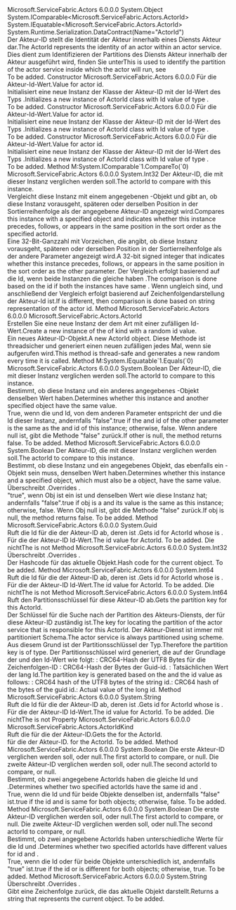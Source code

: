 <Type Name="ActorId" FullName="Microsoft.ServiceFabric.Actors.ActorId">
  <TypeSignature Language="C#" Value="public sealed class ActorId : IComparable&lt;Microsoft.ServiceFabric.Actors.ActorId&gt;, IEquatable&lt;Microsoft.ServiceFabric.Actors.ActorId&gt;" />
  <TypeSignature Language="ILAsm" Value=".class public auto ansi sealed beforefieldinit ActorId extends System.Object implements class System.IComparable`1&lt;class Microsoft.ServiceFabric.Actors.ActorId&gt;, class System.IEquatable`1&lt;class Microsoft.ServiceFabric.Actors.ActorId&gt;" />
  <TypeSignature Language="DocId" Value="T:Microsoft.ServiceFabric.Actors.ActorId" />
  <TypeSignature Language="VB.NET" Value="Public NotInheritable Class ActorId&#xA;Implements IComparable(Of ActorId), IEquatable(Of ActorId)" />
  <TypeSignature Language="F#" Value="type ActorId = class&#xA;    interface IEquatable&lt;ActorId&gt;&#xA;    interface IComparable&lt;ActorId&gt;" />
  <AssemblyInfo>
    <AssemblyName>Microsoft.ServiceFabric.Actors</AssemblyName>
    <AssemblyVersion>6.0.0.0</AssemblyVersion>
  </AssemblyInfo>
  <Base>
    <BaseTypeName>System.Object</BaseTypeName>
  </Base>
  <Interfaces>
    <Interface>
      <InterfaceName>System.IComparable&lt;Microsoft.ServiceFabric.Actors.ActorId&gt;</InterfaceName>
    </Interface>
    <Interface>
      <InterfaceName>System.IEquatable&lt;Microsoft.ServiceFabric.Actors.ActorId&gt;</InterfaceName>
    </Interface>
  </Interfaces>
  <Attributes>
    <Attribute>
      <AttributeName>System.Runtime.Serialization.DataContract(Name="ActorId")</AttributeName>
    </Attribute>
  </Attributes>
  <Docs>
    <summary>
            <span data-ttu-id="bfb0d-101">Der Akteur-ID stellt die Identität der Akteur innerhalb eines Diensts Akteur dar.</span><span class="sxs-lookup"><span data-stu-id="bfb0d-101">The ActorId represents the identity of an actor within an actor service.</span></span> <span data-ttu-id="bfb0d-102">Dies dient zum Identifizieren der Partitions des Diensts Akteur innerhalb der Akteur ausgeführt wird, finden Sie unter<see cref="M:Microsoft.ServiceFabric.Actors.ActorId.GetPartitionKey" /></span><span class="sxs-lookup"><span data-stu-id="bfb0d-102">This is used to identify the partition of the actor service inside which the actor will run, see <see cref="M:Microsoft.ServiceFabric.Actors.ActorId.GetPartitionKey" /></span></span></summary>
    <remarks>To be added.</remarks>
  </Docs>
  <Members>
    <Member MemberName=".ctor">
      <MemberSignature Language="C#" Value="public ActorId (Guid id);" />
      <MemberSignature Language="ILAsm" Value=".method public hidebysig specialname rtspecialname instance void .ctor(valuetype System.Guid id) cil managed" />
      <MemberSignature Language="DocId" Value="M:Microsoft.ServiceFabric.Actors.ActorId.#ctor(System.Guid)" />
      <MemberSignature Language="VB.NET" Value="Public Sub New (id As Guid)" />
      <MemberSignature Language="F#" Value="new Microsoft.ServiceFabric.Actors.ActorId : Guid -&gt; Microsoft.ServiceFabric.Actors.ActorId" Usage="new Microsoft.ServiceFabric.Actors.ActorId id" />
      <MemberType>Constructor</MemberType>
      <AssemblyInfo>
        <AssemblyName>Microsoft.ServiceFabric.Actors</AssemblyName>
        <AssemblyVersion>6.0.0.0</AssemblyVersion>
      </AssemblyInfo>
      <Parameters>
        <Parameter Name="id" Type="System.Guid" />
      </Parameters>
      <Docs>
        <param name="id"><span data-ttu-id="bfb0d-103">Für die Akteur-Id-Wert.</span><span class="sxs-lookup"><span data-stu-id="bfb0d-103">Value for actor id.</span></span></param>
        <summary>
            <span data-ttu-id="bfb0d-104">Initialisiert eine neue Instanz der Klasse der Akteur-ID mit der Id-Wert des Typs <see cref="T:System.Guid" />.</span><span class="sxs-lookup"><span data-stu-id="bfb0d-104">Initializes a new instance of ActorId class with Id value of type <see cref="T:System.Guid" />.</span></span>
            </summary>
        <remarks>To be added.</remarks>
      </Docs>
    </Member>
    <Member MemberName=".ctor">
      <MemberSignature Language="C#" Value="public ActorId (long id);" />
      <MemberSignature Language="ILAsm" Value=".method public hidebysig specialname rtspecialname instance void .ctor(int64 id) cil managed" />
      <MemberSignature Language="DocId" Value="M:Microsoft.ServiceFabric.Actors.ActorId.#ctor(System.Int64)" />
      <MemberSignature Language="VB.NET" Value="Public Sub New (id As Long)" />
      <MemberSignature Language="F#" Value="new Microsoft.ServiceFabric.Actors.ActorId : int64 -&gt; Microsoft.ServiceFabric.Actors.ActorId" Usage="new Microsoft.ServiceFabric.Actors.ActorId id" />
      <MemberType>Constructor</MemberType>
      <AssemblyInfo>
        <AssemblyName>Microsoft.ServiceFabric.Actors</AssemblyName>
        <AssemblyVersion>6.0.0.0</AssemblyVersion>
      </AssemblyInfo>
      <Parameters>
        <Parameter Name="id" Type="System.Int64" />
      </Parameters>
      <Docs>
        <param name="id"><span data-ttu-id="bfb0d-105">Für die Akteur-Id-Wert.</span><span class="sxs-lookup"><span data-stu-id="bfb0d-105">Value for actor id.</span></span></param>
        <summary>
            <span data-ttu-id="bfb0d-106">Initialisiert eine neue Instanz der Klasse der Akteur-ID mit der Id-Wert des Typs <see cref="T:System.Int64" />.</span><span class="sxs-lookup"><span data-stu-id="bfb0d-106">Initializes a new instance of ActorId class with Id value of type <see cref="T:System.Int64" />.</span></span>
            </summary>
        <remarks>To be added.</remarks>
      </Docs>
    </Member>
    <Member MemberName=".ctor">
      <MemberSignature Language="C#" Value="public ActorId (string id);" />
      <MemberSignature Language="ILAsm" Value=".method public hidebysig specialname rtspecialname instance void .ctor(string id) cil managed" />
      <MemberSignature Language="DocId" Value="M:Microsoft.ServiceFabric.Actors.ActorId.#ctor(System.String)" />
      <MemberSignature Language="VB.NET" Value="Public Sub New (id As String)" />
      <MemberSignature Language="F#" Value="new Microsoft.ServiceFabric.Actors.ActorId : string -&gt; Microsoft.ServiceFabric.Actors.ActorId" Usage="new Microsoft.ServiceFabric.Actors.ActorId id" />
      <MemberType>Constructor</MemberType>
      <AssemblyInfo>
        <AssemblyName>Microsoft.ServiceFabric.Actors</AssemblyName>
        <AssemblyVersion>6.0.0.0</AssemblyVersion>
      </AssemblyInfo>
      <Parameters>
        <Parameter Name="id" Type="System.String" />
      </Parameters>
      <Docs>
        <param name="id"><span data-ttu-id="bfb0d-107">Für die Akteur-Id-Wert.</span><span class="sxs-lookup"><span data-stu-id="bfb0d-107">Value for actor id.</span></span></param>
        <summary>
            <span data-ttu-id="bfb0d-108">Initialisiert eine neue Instanz der Klasse der Akteur-ID mit der Id-Wert des Typs <see cref="T:System.String" />.</span><span class="sxs-lookup"><span data-stu-id="bfb0d-108">Initializes a new instance of ActorId class with Id value of type <see cref="T:System.String" />.</span></span>
            </summary>
        <remarks>To be added.</remarks>
      </Docs>
    </Member>
    <Member MemberName="CompareTo">
      <MemberSignature Language="C#" Value="public int CompareTo (Microsoft.ServiceFabric.Actors.ActorId other);" />
      <MemberSignature Language="ILAsm" Value=".method public hidebysig newslot virtual instance int32 CompareTo(class Microsoft.ServiceFabric.Actors.ActorId other) cil managed" />
      <MemberSignature Language="DocId" Value="M:Microsoft.ServiceFabric.Actors.ActorId.CompareTo(Microsoft.ServiceFabric.Actors.ActorId)" />
      <MemberSignature Language="VB.NET" Value="Public Function CompareTo (other As ActorId) As Integer" />
      <MemberSignature Language="F#" Value="abstract member CompareTo : Microsoft.ServiceFabric.Actors.ActorId -&gt; int&#xA;override this.CompareTo : Microsoft.ServiceFabric.Actors.ActorId -&gt; int" Usage="actorId.CompareTo other" />
      <MemberType>Method</MemberType>
      <Implements>
        <InterfaceMember>M:System.IComparable`1.CompareTo(`0)</InterfaceMember>
      </Implements>
      <AssemblyInfo>
        <AssemblyName>Microsoft.ServiceFabric.Actors</AssemblyName>
        <AssemblyVersion>6.0.0.0</AssemblyVersion>
      </AssemblyInfo>
      <ReturnValue>
        <ReturnType>System.Int32</ReturnType>
      </ReturnValue>
      <Parameters>
        <Parameter Name="other" Type="Microsoft.ServiceFabric.Actors.ActorId" />
      </Parameters>
      <Docs>
        <param name="other"><span data-ttu-id="bfb0d-109">Der Akteur-ID, die mit dieser Instanz verglichen werden soll.</span><span class="sxs-lookup"><span data-stu-id="bfb0d-109">The actorId to compare with this instance.</span></span> </param>
        <summary>
            <span data-ttu-id="bfb0d-110">Vergleicht diese Instanz mit einem angegebenen <see cref="T:Microsoft.ServiceFabric.Actors.ActorId" /> -Objekt und gibt an, ob diese Instanz vorausgeht, späteren oder derselben Position in der Sortierreihenfolge als der angegebene Akteur-ID angezeigt wird.</span><span class="sxs-lookup"><span data-stu-id="bfb0d-110">Compares this instance with a specified <see cref="T:Microsoft.ServiceFabric.Actors.ActorId" /> object and indicates whether this instance precedes, follows, or appears in the same position in the sort order as the specified actorId.</span></span> 
            </summary>
        <returns><span data-ttu-id="bfb0d-111">Eine 32-Bit-Ganzzahl mit Vorzeichen, die angibt, ob diese Instanz vorausgeht, späteren oder derselben Position in der Sortierreihenfolge als der andere Parameter angezeigt wird.</span><span class="sxs-lookup"><span data-stu-id="bfb0d-111">A 32-bit signed integer that indicates whether this instance precedes, follows, or appears in the same position in the sort order as the other parameter.</span></span></returns>
        <remarks><span data-ttu-id="bfb0d-112">Der Vergleich erfolgt basierend auf die Id, wenn beide Instanzen die gleiche haben <see cref="T:Microsoft.ServiceFabric.Actors.ActorIdKind" />.</span><span class="sxs-lookup"><span data-stu-id="bfb0d-112">The comparison is done based on the id if both the instances have same <see cref="T:Microsoft.ServiceFabric.Actors.ActorIdKind" />.</span></span>
            <span data-ttu-id="bfb0d-113">Wenn <see cref="T:Microsoft.ServiceFabric.Actors.ActorIdKind" /> ungleich sind, und anschließend der Vergleich erfolgt basierend auf Zeichenfolgendarstellung der Akteur-Id ist.</span><span class="sxs-lookup"><span data-stu-id="bfb0d-113">If <see cref="T:Microsoft.ServiceFabric.Actors.ActorIdKind" /> is different, then comparison is done based on string representation of the actor id.</span></span></remarks>
      </Docs>
    </Member>
    <Member MemberName="CreateRandom">
      <MemberSignature Language="C#" Value="public static Microsoft.ServiceFabric.Actors.ActorId CreateRandom ();" />
      <MemberSignature Language="ILAsm" Value=".method public static hidebysig class Microsoft.ServiceFabric.Actors.ActorId CreateRandom() cil managed" />
      <MemberSignature Language="DocId" Value="M:Microsoft.ServiceFabric.Actors.ActorId.CreateRandom" />
      <MemberSignature Language="VB.NET" Value="Public Shared Function CreateRandom () As ActorId" />
      <MemberSignature Language="F#" Value="static member CreateRandom : unit -&gt; Microsoft.ServiceFabric.Actors.ActorId" Usage="Microsoft.ServiceFabric.Actors.ActorId.CreateRandom " />
      <MemberType>Method</MemberType>
      <AssemblyInfo>
        <AssemblyName>Microsoft.ServiceFabric.Actors</AssemblyName>
        <AssemblyVersion>6.0.0.0</AssemblyVersion>
      </AssemblyInfo>
      <ReturnValue>
        <ReturnType>Microsoft.ServiceFabric.Actors.ActorId</ReturnType>
      </ReturnValue>
      <Parameters />
      <Docs>
        <summary>
            <span data-ttu-id="bfb0d-114">Erstellen Sie eine neue Instanz der dem <see cref="T:Microsoft.ServiceFabric.Actors.ActorId" /> Art <see cref="F:Microsoft.ServiceFabric.Actors.ActorIdKind.Long" /> mit einer zufälligen <see cref="T:System.Int64" /> Id-Wert.</span><span class="sxs-lookup"><span data-stu-id="bfb0d-114">Create a new instance of the <see cref="T:Microsoft.ServiceFabric.Actors.ActorId" /> of kind <see cref="F:Microsoft.ServiceFabric.Actors.ActorIdKind.Long" /> with a random <see cref="T:System.Int64" /> id value.</span></span> 
            </summary>
        <returns><span data-ttu-id="bfb0d-115">Ein neues Akteur-ID-Objekt.</span><span class="sxs-lookup"><span data-stu-id="bfb0d-115">A new ActorId object.</span></span></returns>
        <remarks><span data-ttu-id="bfb0d-116">Diese Methode ist threadsicher und generiert einen neuen zufälligen <see cref="T:Microsoft.ServiceFabric.Actors.ActorId" /> jedes Mal, wenn sie aufgerufen wird.</span><span class="sxs-lookup"><span data-stu-id="bfb0d-116">This method is thread-safe and generates a new random <see cref="T:Microsoft.ServiceFabric.Actors.ActorId" /> every time it is called.</span></span></remarks>
      </Docs>
    </Member>
    <Member MemberName="Equals">
      <MemberSignature Language="C#" Value="public bool Equals (Microsoft.ServiceFabric.Actors.ActorId other);" />
      <MemberSignature Language="ILAsm" Value=".method public hidebysig newslot virtual instance bool Equals(class Microsoft.ServiceFabric.Actors.ActorId other) cil managed" />
      <MemberSignature Language="DocId" Value="M:Microsoft.ServiceFabric.Actors.ActorId.Equals(Microsoft.ServiceFabric.Actors.ActorId)" />
      <MemberSignature Language="VB.NET" Value="Public Function Equals (other As ActorId) As Boolean" />
      <MemberSignature Language="F#" Value="override this.Equals : Microsoft.ServiceFabric.Actors.ActorId -&gt; bool" Usage="actorId.Equals other" />
      <MemberType>Method</MemberType>
      <Implements>
        <InterfaceMember>M:System.IEquatable`1.Equals(`0)</InterfaceMember>
      </Implements>
      <AssemblyInfo>
        <AssemblyName>Microsoft.ServiceFabric.Actors</AssemblyName>
        <AssemblyVersion>6.0.0.0</AssemblyVersion>
      </AssemblyInfo>
      <ReturnValue>
        <ReturnType>System.Boolean</ReturnType>
      </ReturnValue>
      <Parameters>
        <Parameter Name="other" Type="Microsoft.ServiceFabric.Actors.ActorId" />
      </Parameters>
      <Docs>
        <param name="other"><span data-ttu-id="bfb0d-117">Der Akteur-ID, die mit dieser Instanz verglichen werden soll.</span><span class="sxs-lookup"><span data-stu-id="bfb0d-117">The actorId to compare to this instance.</span></span> </param>
        <summary>
            <span data-ttu-id="bfb0d-118">Bestimmt, ob diese Instanz und ein anderes angegebenes <see cref="T:Microsoft.ServiceFabric.Actors.ActorId" />-Objekt denselben Wert haben.</span><span class="sxs-lookup"><span data-stu-id="bfb0d-118">Determines whether this instance and another specified <see cref="T:Microsoft.ServiceFabric.Actors.ActorId" /> object have the same value.</span></span>
            </summary>
        <returns><span data-ttu-id="bfb0d-119">True, wenn die <see cref="T:Microsoft.ServiceFabric.Actors.ActorIdKind" /> und Id, von dem anderen Parameter entspricht der <see cref="T:Microsoft.ServiceFabric.Actors.ActorIdKind" /> und die Id dieser Instanz, andernfalls "false".</span><span class="sxs-lookup"><span data-stu-id="bfb0d-119">true if the <see cref="T:Microsoft.ServiceFabric.Actors.ActorIdKind" /> and id of the other parameter is the same as the <see cref="T:Microsoft.ServiceFabric.Actors.ActorIdKind" /> and id of this instance; otherwise, false.</span></span> <span data-ttu-id="bfb0d-120">Wenn andere null ist, gibt die Methode "false" zurück.</span><span class="sxs-lookup"><span data-stu-id="bfb0d-120">If other is null, the method returns false.</span></span></returns>
        <remarks>To be added.</remarks>
      </Docs>
    </Member>
    <Member MemberName="Equals">
      <MemberSignature Language="C#" Value="public override bool Equals (object obj);" />
      <MemberSignature Language="ILAsm" Value=".method public hidebysig virtual instance bool Equals(object obj) cil managed" />
      <MemberSignature Language="DocId" Value="M:Microsoft.ServiceFabric.Actors.ActorId.Equals(System.Object)" />
      <MemberSignature Language="VB.NET" Value="Public Overrides Function Equals (obj As Object) As Boolean" />
      <MemberSignature Language="F#" Value="override this.Equals : obj -&gt; bool" Usage="actorId.Equals obj" />
      <MemberType>Method</MemberType>
      <AssemblyInfo>
        <AssemblyName>Microsoft.ServiceFabric.Actors</AssemblyName>
        <AssemblyVersion>6.0.0.0</AssemblyVersion>
      </AssemblyInfo>
      <ReturnValue>
        <ReturnType>System.Boolean</ReturnType>
      </ReturnValue>
      <Parameters>
        <Parameter Name="obj" Type="System.Object" />
      </Parameters>
      <Docs>
        <param name="obj"><span data-ttu-id="bfb0d-121">Der Akteur-ID, die mit dieser Instanz verglichen werden soll.</span><span class="sxs-lookup"><span data-stu-id="bfb0d-121">The actorId to compare to this instance.</span></span> </param>
        <summary>
            <span data-ttu-id="bfb0d-122">Bestimmt, ob diese Instanz und ein angegebenes Objekt, das ebenfalls ein <see cref="T:Microsoft.ServiceFabric.Actors.ActorId" />-Objekt sein muss, denselben Wert haben.</span><span class="sxs-lookup"><span data-stu-id="bfb0d-122">Determines whether this instance and a specified object, which must also be a <see cref="T:Microsoft.ServiceFabric.Actors.ActorId" /> object, have the same value.</span></span> <span data-ttu-id="bfb0d-123">Überschreibt <see cref="M:System.Object.Equals(System.Object)" />.</span><span class="sxs-lookup"><span data-stu-id="bfb0d-123">Overrides <see cref="M:System.Object.Equals(System.Object)" />.</span></span>
            </summary>
        <returns><span data-ttu-id="bfb0d-124">"true", wenn Obj ist ein <see cref="T:Microsoft.ServiceFabric.Actors.ActorId" /> ist und denselben Wert wie diese Instanz hat; andernfalls "false".</span><span class="sxs-lookup"><span data-stu-id="bfb0d-124">true if obj is a <see cref="T:Microsoft.ServiceFabric.Actors.ActorId" /> and its value is the same as this instance; otherwise, false.</span></span> <span data-ttu-id="bfb0d-125">Wenn Obj null ist, gibt die Methode "false" zurück.</span><span class="sxs-lookup"><span data-stu-id="bfb0d-125">If obj is null, the method returns false.</span></span></returns>
        <remarks>To be added.</remarks>
      </Docs>
    </Member>
    <Member MemberName="GetGuidId">
      <MemberSignature Language="C#" Value="public Guid GetGuidId ();" />
      <MemberSignature Language="ILAsm" Value=".method public hidebysig instance valuetype System.Guid GetGuidId() cil managed" />
      <MemberSignature Language="DocId" Value="M:Microsoft.ServiceFabric.Actors.ActorId.GetGuidId" />
      <MemberSignature Language="VB.NET" Value="Public Function GetGuidId () As Guid" />
      <MemberSignature Language="F#" Value="member this.GetGuidId : unit -&gt; Guid" Usage="actorId.GetGuidId " />
      <MemberType>Method</MemberType>
      <AssemblyInfo>
        <AssemblyName>Microsoft.ServiceFabric.Actors</AssemblyName>
        <AssemblyVersion>6.0.0.0</AssemblyVersion>
      </AssemblyInfo>
      <ReturnValue>
        <ReturnType>System.Guid</ReturnType>
      </ReturnValue>
      <Parameters />
      <Docs>
        <summary>
            <span data-ttu-id="bfb0d-126">Ruft die Id für die der Akteur-ID ab, deren <see cref="T:Microsoft.ServiceFabric.Actors.ActorIdKind" /> ist <see cref="F:Microsoft.ServiceFabric.Actors.ActorIdKind.Guid" />.</span><span class="sxs-lookup"><span data-stu-id="bfb0d-126">Gets id for ActorId whose <see cref="T:Microsoft.ServiceFabric.Actors.ActorIdKind" /> is <see cref="F:Microsoft.ServiceFabric.Actors.ActorIdKind.Guid" />.</span></span>
            </summary>
        <returns>
          <span data-ttu-id="bfb0d-127"><see cref="T:System.Guid" />Für die der Akteur-ID Id-Wert.</span><span class="sxs-lookup"><span data-stu-id="bfb0d-127"><see cref="T:System.Guid" />The id value for ActorId.</span></span></returns>
        <remarks>To be added.</remarks>
        <exception cref="T:System.InvalidOperationException"><span data-ttu-id="bfb0d-128">Die <see cref="P:Microsoft.ServiceFabric.Actors.ActorId.Kind" /> nicht<see cref="F:Microsoft.ServiceFabric.Actors.ActorIdKind.Guid" /></span><span class="sxs-lookup"><span data-stu-id="bfb0d-128">The <see cref="P:Microsoft.ServiceFabric.Actors.ActorId.Kind" /> is not <see cref="F:Microsoft.ServiceFabric.Actors.ActorIdKind.Guid" /></span></span></exception>
      </Docs>
    </Member>
    <Member MemberName="GetHashCode">
      <MemberSignature Language="C#" Value="public override int GetHashCode ();" />
      <MemberSignature Language="ILAsm" Value=".method public hidebysig virtual instance int32 GetHashCode() cil managed" />
      <MemberSignature Language="DocId" Value="M:Microsoft.ServiceFabric.Actors.ActorId.GetHashCode" />
      <MemberSignature Language="VB.NET" Value="Public Overrides Function GetHashCode () As Integer" />
      <MemberSignature Language="F#" Value="override this.GetHashCode : unit -&gt; int" Usage="actorId.GetHashCode " />
      <MemberType>Method</MemberType>
      <AssemblyInfo>
        <AssemblyName>Microsoft.ServiceFabric.Actors</AssemblyName>
        <AssemblyVersion>6.0.0.0</AssemblyVersion>
      </AssemblyInfo>
      <ReturnValue>
        <ReturnType>System.Int32</ReturnType>
      </ReturnValue>
      <Parameters />
      <Docs>
        <summary>
            <span data-ttu-id="bfb0d-129">Überschreibt <see cref="M:System.Object.GetHashCode" />.</span><span class="sxs-lookup"><span data-stu-id="bfb0d-129">Overrides <see cref="M:System.Object.GetHashCode" />.</span></span>
            </summary>
        <returns><span data-ttu-id="bfb0d-130">Der Hashcode für das aktuelle Objekt.</span><span class="sxs-lookup"><span data-stu-id="bfb0d-130">Hash code for the current object.</span></span></returns>
        <remarks>To be added.</remarks>
      </Docs>
    </Member>
    <Member MemberName="GetLongId">
      <MemberSignature Language="C#" Value="public long GetLongId ();" />
      <MemberSignature Language="ILAsm" Value=".method public hidebysig instance int64 GetLongId() cil managed" />
      <MemberSignature Language="DocId" Value="M:Microsoft.ServiceFabric.Actors.ActorId.GetLongId" />
      <MemberSignature Language="VB.NET" Value="Public Function GetLongId () As Long" />
      <MemberSignature Language="F#" Value="member this.GetLongId : unit -&gt; int64" Usage="actorId.GetLongId " />
      <MemberType>Method</MemberType>
      <AssemblyInfo>
        <AssemblyName>Microsoft.ServiceFabric.Actors</AssemblyName>
        <AssemblyVersion>6.0.0.0</AssemblyVersion>
      </AssemblyInfo>
      <ReturnValue>
        <ReturnType>System.Int64</ReturnType>
      </ReturnValue>
      <Parameters />
      <Docs>
        <summary>
            <span data-ttu-id="bfb0d-131">Ruft die Id für die der Akteur-ID ab, deren <see cref="T:Microsoft.ServiceFabric.Actors.ActorIdKind" /> ist <see cref="F:Microsoft.ServiceFabric.Actors.ActorIdKind.Long" />.</span><span class="sxs-lookup"><span data-stu-id="bfb0d-131">Gets id for ActorId whose <see cref="T:Microsoft.ServiceFabric.Actors.ActorIdKind" /> is <see cref="F:Microsoft.ServiceFabric.Actors.ActorIdKind.Long" />.</span></span>
            </summary>
        <returns>
          <span data-ttu-id="bfb0d-132"><see cref="T:System.Int64" />Für die der Akteur-ID Id-Wert.</span><span class="sxs-lookup"><span data-stu-id="bfb0d-132"><see cref="T:System.Int64" />The id value for ActorId.</span></span></returns>
        <remarks>To be added.</remarks>
        <exception cref="T:System.InvalidOperationException"><span data-ttu-id="bfb0d-133">Die <see cref="P:Microsoft.ServiceFabric.Actors.ActorId.Kind" /> nicht<see cref="F:Microsoft.ServiceFabric.Actors.ActorIdKind.Long" /></span><span class="sxs-lookup"><span data-stu-id="bfb0d-133">The <see cref="P:Microsoft.ServiceFabric.Actors.ActorId.Kind" /> is not <see cref="F:Microsoft.ServiceFabric.Actors.ActorIdKind.Long" /></span></span></exception>
      </Docs>
    </Member>
    <Member MemberName="GetPartitionKey">
      <MemberSignature Language="C#" Value="public long GetPartitionKey ();" />
      <MemberSignature Language="ILAsm" Value=".method public hidebysig instance int64 GetPartitionKey() cil managed" />
      <MemberSignature Language="DocId" Value="M:Microsoft.ServiceFabric.Actors.ActorId.GetPartitionKey" />
      <MemberSignature Language="VB.NET" Value="Public Function GetPartitionKey () As Long" />
      <MemberSignature Language="F#" Value="member this.GetPartitionKey : unit -&gt; int64" Usage="actorId.GetPartitionKey " />
      <MemberType>Method</MemberType>
      <AssemblyInfo>
        <AssemblyName>Microsoft.ServiceFabric.Actors</AssemblyName>
        <AssemblyVersion>6.0.0.0</AssemblyVersion>
      </AssemblyInfo>
      <ReturnValue>
        <ReturnType>System.Int64</ReturnType>
      </ReturnValue>
      <Parameters />
      <Docs>
        <summary>
            <span data-ttu-id="bfb0d-134">Ruft den Partitionsschlüssel für diese Akteur-ID ab.</span><span class="sxs-lookup"><span data-stu-id="bfb0d-134">Gets the partition key for this ActorId.</span></span>
            </summary>
        <returns><span data-ttu-id="bfb0d-135">Der Schlüssel für die Suche nach der Partition des Akteurs-Diensts, der für diese Akteur-ID zuständig ist.</span><span class="sxs-lookup"><span data-stu-id="bfb0d-135">The key for locating the partition of the actor service that is responsible for this ActorId.</span></span></returns>
        <remarks>
          <list type="bullet">
            <item><span data-ttu-id="bfb0d-136">Der Akteur-Dienst ist immer mit partitioniert <see cref="F:System.Fabric.Description.PartitionScheme.UniformInt64Range" /> Schema.</span><span class="sxs-lookup"><span data-stu-id="bfb0d-136">The actor service is always partitioned using <see cref="F:System.Fabric.Description.PartitionScheme.UniformInt64Range" /> scheme.</span></span> <span data-ttu-id="bfb0d-137">Aus diesem Grund ist der Partitionsschlüssel der <see cref="T:System.Int64" /> Typ.</span><span class="sxs-lookup"><span data-stu-id="bfb0d-137">Therefore the partition key is of <see cref="T:System.Int64" /> type.</span></span></item>
            <item><span data-ttu-id="bfb0d-138">Der Partitionsschlüssel wird generiert, die auf der Grundlage der <see cref="T:Microsoft.ServiceFabric.Actors.ActorIdKind" /> und den Id-Wert wie folgt: <list type="bullet"> <item> <see cref="F:Microsoft.ServiceFabric.Actors.ActorIdKind.String" />: CRC64-Hash der UTF8 Bytes für die Zeichenfolgen-ID</item> <item> <see cref="F:Microsoft.ServiceFabric.Actors.ActorIdKind.Guid" />: CRC64-Hash der Bytes der Guid-id.</item> <item> <see cref="F:Microsoft.ServiceFabric.Actors.ActorIdKind.Long" />: Tatsächlichen Wert der lang Id.</item></list></span><span class="sxs-lookup"><span data-stu-id="bfb0d-138">The partition key is generated based on the <see cref="T:Microsoft.ServiceFabric.Actors.ActorIdKind" /> and the id value as follows: <list type="bullet"><item><see cref="F:Microsoft.ServiceFabric.Actors.ActorIdKind.String" />: CRC64 hash of the UTF8 bytes of the string id.</item><item><see cref="F:Microsoft.ServiceFabric.Actors.ActorIdKind.Guid" />: CRC64 hash of the bytes of the guid id.</item><item><see cref="F:Microsoft.ServiceFabric.Actors.ActorIdKind.Long" />: Actual value of the long id.</item></list></span></span></item>
          </list>
        </remarks>
      </Docs>
    </Member>
    <Member MemberName="GetStringId">
      <MemberSignature Language="C#" Value="public string GetStringId ();" />
      <MemberSignature Language="ILAsm" Value=".method public hidebysig instance string GetStringId() cil managed" />
      <MemberSignature Language="DocId" Value="M:Microsoft.ServiceFabric.Actors.ActorId.GetStringId" />
      <MemberSignature Language="VB.NET" Value="Public Function GetStringId () As String" />
      <MemberSignature Language="F#" Value="member this.GetStringId : unit -&gt; string" Usage="actorId.GetStringId " />
      <MemberType>Method</MemberType>
      <AssemblyInfo>
        <AssemblyName>Microsoft.ServiceFabric.Actors</AssemblyName>
        <AssemblyVersion>6.0.0.0</AssemblyVersion>
      </AssemblyInfo>
      <ReturnValue>
        <ReturnType>System.String</ReturnType>
      </ReturnValue>
      <Parameters />
      <Docs>
        <summary>
            <span data-ttu-id="bfb0d-139">Ruft die Id für die der Akteur-ID ab, deren <see cref="T:Microsoft.ServiceFabric.Actors.ActorIdKind" /> ist <see cref="F:Microsoft.ServiceFabric.Actors.ActorIdKind.String" />.</span><span class="sxs-lookup"><span data-stu-id="bfb0d-139">Gets id for ActorId whose <see cref="T:Microsoft.ServiceFabric.Actors.ActorIdKind" /> is <see cref="F:Microsoft.ServiceFabric.Actors.ActorIdKind.String" />.</span></span>
            </summary>
        <returns>
          <span data-ttu-id="bfb0d-140"><see cref="T:System.String" />Für die der Akteur-ID Id-Wert.</span><span class="sxs-lookup"><span data-stu-id="bfb0d-140"><see cref="T:System.String" />The id value for ActorId.</span></span></returns>
        <remarks>To be added.</remarks>
        <exception cref="T:System.InvalidOperationException"><span data-ttu-id="bfb0d-141">Die <see cref="P:Microsoft.ServiceFabric.Actors.ActorId.Kind" /> nicht<see cref="F:Microsoft.ServiceFabric.Actors.ActorIdKind.Guid" /></span><span class="sxs-lookup"><span data-stu-id="bfb0d-141">The <see cref="P:Microsoft.ServiceFabric.Actors.ActorId.Kind" /> is not <see cref="F:Microsoft.ServiceFabric.Actors.ActorIdKind.Guid" /></span></span></exception>
      </Docs>
    </Member>
    <Member MemberName="Kind">
      <MemberSignature Language="C#" Value="public Microsoft.ServiceFabric.Actors.ActorIdKind Kind { get; }" />
      <MemberSignature Language="ILAsm" Value=".property instance valuetype Microsoft.ServiceFabric.Actors.ActorIdKind Kind" />
      <MemberSignature Language="DocId" Value="P:Microsoft.ServiceFabric.Actors.ActorId.Kind" />
      <MemberSignature Language="VB.NET" Value="Public ReadOnly Property Kind As ActorIdKind" />
      <MemberSignature Language="F#" Value="member this.Kind : Microsoft.ServiceFabric.Actors.ActorIdKind" Usage="Microsoft.ServiceFabric.Actors.ActorId.Kind" />
      <MemberType>Property</MemberType>
      <AssemblyInfo>
        <AssemblyName>Microsoft.ServiceFabric.Actors</AssemblyName>
        <AssemblyVersion>6.0.0.0</AssemblyVersion>
      </AssemblyInfo>
      <ReturnValue>
        <ReturnType>Microsoft.ServiceFabric.Actors.ActorIdKind</ReturnType>
      </ReturnValue>
      <Docs>
        <summary>
            <span data-ttu-id="bfb0d-142">Ruft die <see cref="T:Microsoft.ServiceFabric.Actors.ActorIdKind" /> für die der Akteur-ID.</span><span class="sxs-lookup"><span data-stu-id="bfb0d-142">Gets the <see cref="T:Microsoft.ServiceFabric.Actors.ActorIdKind" /> for the ActorId.</span></span>
            </summary>
        <value>
          <span data-ttu-id="bfb0d-143"><see cref="T:Microsoft.ServiceFabric.Actors.ActorIdKind" />für die der Akteur-ID.</span><span class="sxs-lookup"><span data-stu-id="bfb0d-143"><see cref="T:Microsoft.ServiceFabric.Actors.ActorIdKind" /> for the ActorId.</span></span></value>
        <remarks>To be added.</remarks>
      </Docs>
    </Member>
    <Member MemberName="op_Equality">
      <MemberSignature Language="C#" Value="public static bool operator == (Microsoft.ServiceFabric.Actors.ActorId x, Microsoft.ServiceFabric.Actors.ActorId y);" />
      <MemberSignature Language="ILAsm" Value=".method public static hidebysig specialname bool op_Equality(class Microsoft.ServiceFabric.Actors.ActorId x, class Microsoft.ServiceFabric.Actors.ActorId y) cil managed" />
      <MemberSignature Language="DocId" Value="M:Microsoft.ServiceFabric.Actors.ActorId.op_Equality(Microsoft.ServiceFabric.Actors.ActorId,Microsoft.ServiceFabric.Actors.ActorId)" />
      <MemberSignature Language="VB.NET" Value="Public Shared Operator == (x As ActorId, y As ActorId) As Boolean" />
      <MemberSignature Language="F#" Value="static member ( = ) : Microsoft.ServiceFabric.Actors.ActorId * Microsoft.ServiceFabric.Actors.ActorId -&gt; bool" Usage="x = y" />
      <MemberType>Method</MemberType>
      <AssemblyInfo>
        <AssemblyName>Microsoft.ServiceFabric.Actors</AssemblyName>
        <AssemblyVersion>6.0.0.0</AssemblyVersion>
      </AssemblyInfo>
      <ReturnValue>
        <ReturnType>System.Boolean</ReturnType>
      </ReturnValue>
      <Parameters>
        <Parameter Name="x" Type="Microsoft.ServiceFabric.Actors.ActorId" />
        <Parameter Name="y" Type="Microsoft.ServiceFabric.Actors.ActorId" />
      </Parameters>
      <Docs>
        <param name="x"><span data-ttu-id="bfb0d-144">Die erste Akteur-ID verglichen werden soll, oder null.</span><span class="sxs-lookup"><span data-stu-id="bfb0d-144">The first actorId to compare, or null.</span></span> </param>
        <param name="y"><span data-ttu-id="bfb0d-145">Die zweite Akteur-ID verglichen werden soll, oder null.</span><span class="sxs-lookup"><span data-stu-id="bfb0d-145">The second actorId to compare, or null.</span></span> </param>
        <summary>
            <span data-ttu-id="bfb0d-146">Bestimmt, ob zwei angegebene ActorIds haben die gleiche Id und <see cref="T:Microsoft.ServiceFabric.Actors.ActorIdKind" />.</span><span class="sxs-lookup"><span data-stu-id="bfb0d-146">Determines whether two specified actorIds have the same id and <see cref="T:Microsoft.ServiceFabric.Actors.ActorIdKind" />.</span></span>
            </summary>
        <returns><span data-ttu-id="bfb0d-147">True, wenn die Id und <see cref="T:Microsoft.ServiceFabric.Actors.ActorIdKind" /> für beide Objekte denselben ist, andernfalls "false" ist.</span><span class="sxs-lookup"><span data-stu-id="bfb0d-147">true if the id and <see cref="T:Microsoft.ServiceFabric.Actors.ActorIdKind" /> is same for both objects; otherwise, false.</span></span></returns>
        <remarks>To be added.</remarks>
      </Docs>
    </Member>
    <Member MemberName="op_Inequality">
      <MemberSignature Language="C#" Value="public static bool operator != (Microsoft.ServiceFabric.Actors.ActorId x, Microsoft.ServiceFabric.Actors.ActorId y);" />
      <MemberSignature Language="ILAsm" Value=".method public static hidebysig specialname bool op_Inequality(class Microsoft.ServiceFabric.Actors.ActorId x, class Microsoft.ServiceFabric.Actors.ActorId y) cil managed" />
      <MemberSignature Language="DocId" Value="M:Microsoft.ServiceFabric.Actors.ActorId.op_Inequality(Microsoft.ServiceFabric.Actors.ActorId,Microsoft.ServiceFabric.Actors.ActorId)" />
      <MemberSignature Language="VB.NET" Value="Public Shared Operator != (x As ActorId, y As ActorId) As Boolean" />
      <MemberSignature Language="F#" Value="static member op_Inequality : Microsoft.ServiceFabric.Actors.ActorId * Microsoft.ServiceFabric.Actors.ActorId -&gt; bool" Usage="Microsoft.ServiceFabric.Actors.ActorId.op_Inequality (x, y)" />
      <MemberType>Method</MemberType>
      <AssemblyInfo>
        <AssemblyName>Microsoft.ServiceFabric.Actors</AssemblyName>
        <AssemblyVersion>6.0.0.0</AssemblyVersion>
      </AssemblyInfo>
      <ReturnValue>
        <ReturnType>System.Boolean</ReturnType>
      </ReturnValue>
      <Parameters>
        <Parameter Name="x" Type="Microsoft.ServiceFabric.Actors.ActorId" />
        <Parameter Name="y" Type="Microsoft.ServiceFabric.Actors.ActorId" />
      </Parameters>
      <Docs>
        <param name="x"><span data-ttu-id="bfb0d-148">Die erste Akteur-ID verglichen werden soll, oder null.</span><span class="sxs-lookup"><span data-stu-id="bfb0d-148">The first actorId to compare, or null.</span></span> </param>
        <param name="y"><span data-ttu-id="bfb0d-149">Die zweite Akteur-ID verglichen werden soll, oder null.</span><span class="sxs-lookup"><span data-stu-id="bfb0d-149">The second actorId to compare, or null.</span></span> </param>
        <summary>
            <span data-ttu-id="bfb0d-150">Bestimmt, ob zwei angegebene ActorIds haben unterschiedliche Werte für die Id und <see cref="T:Microsoft.ServiceFabric.Actors.ActorIdKind" />.</span><span class="sxs-lookup"><span data-stu-id="bfb0d-150">Determines whether two specified actorIds have different values for id and <see cref="T:Microsoft.ServiceFabric.Actors.ActorIdKind" />.</span></span>
            </summary>
        <returns><span data-ttu-id="bfb0d-151">True, wenn die Id oder <see cref="T:Microsoft.ServiceFabric.Actors.ActorIdKind" /> für beide Objekte unterschiedlich ist, andernfalls "true" ist.</span><span class="sxs-lookup"><span data-stu-id="bfb0d-151">true if the id or <see cref="T:Microsoft.ServiceFabric.Actors.ActorIdKind" /> is different for both objects; otherwise, true.</span></span></returns>
        <remarks>To be added.</remarks>
      </Docs>
    </Member>
    <Member MemberName="ToString">
      <MemberSignature Language="C#" Value="public override string ToString ();" />
      <MemberSignature Language="ILAsm" Value=".method public hidebysig virtual instance string ToString() cil managed" />
      <MemberSignature Language="DocId" Value="M:Microsoft.ServiceFabric.Actors.ActorId.ToString" />
      <MemberSignature Language="VB.NET" Value="Public Overrides Function ToString () As String" />
      <MemberSignature Language="F#" Value="override this.ToString : unit -&gt; string" Usage="actorId.ToString " />
      <MemberType>Method</MemberType>
      <AssemblyInfo>
        <AssemblyName>Microsoft.ServiceFabric.Actors</AssemblyName>
        <AssemblyVersion>6.0.0.0</AssemblyVersion>
      </AssemblyInfo>
      <ReturnValue>
        <ReturnType>System.String</ReturnType>
      </ReturnValue>
      <Parameters />
      <Docs>
        <summary>
            <span data-ttu-id="bfb0d-152">Überschreibt <see cref="M:System.Object.ToString" />.</span><span class="sxs-lookup"><span data-stu-id="bfb0d-152">Overrides <see cref="M:System.Object.ToString" />.</span></span>
            </summary>
        <returns><span data-ttu-id="bfb0d-153">Gibt eine Zeichenfolge zurück, die das aktuelle Objekt darstellt.</span><span class="sxs-lookup"><span data-stu-id="bfb0d-153">Returns a string that represents the current object.</span></span></returns>
        <remarks>To be added.</remarks>
      </Docs>
    </Member>
  </Members>
</Type>